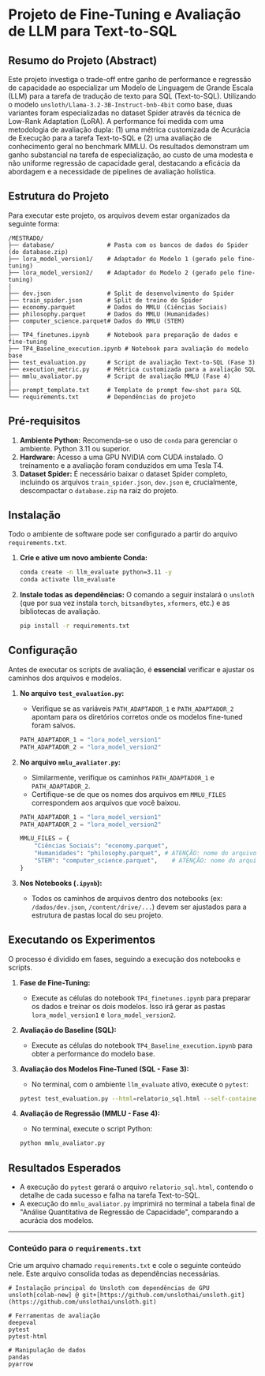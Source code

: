 # Projeto de Fine-Tuning e Avaliação de LLM para Text-to-SQL

## Resumo do Projeto (Abstract)

Este projeto investiga o trade-off entre ganho de performance e regressão de capacidade ao especializar um Modelo de Linguagem de Grande Escala (LLM) para a tarefa de tradução de texto para SQL (Text-to-SQL). Utilizando o modelo `unsloth/Llama-3.2-3B-Instruct-bnb-4bit` como base, duas variantes foram especializadas no dataset Spider através da técnica de Low-Rank Adaptation (LoRA). A performance foi medida com uma metodologia de avaliação dupla: (1) uma métrica customizada de Acurácia de Execução para a tarefa Text-to-SQL e (2) uma avaliação de conhecimento geral no benchmark MMLU. Os resultados demonstram um ganho substancial na tarefa de especialização, ao custo de uma modesta e não uniforme regressão de capacidade geral, destacando a eficácia da abordagem e a necessidade de pipelines de avaliação holística.

## Estrutura do Projeto

Para executar este projeto, os arquivos devem estar organizados da seguinte forma:

```
/MESTRADO/
├── database/               # Pasta com os bancos de dados do Spider (do database.zip)
├── lora_model_version1/    # Adaptador do Modelo 1 (gerado pelo fine-tuning)
├── lora_model_version2/    # Adaptador do Modelo 2 (gerado pelo fine-tuning)
|
├── dev.json                # Split de desenvolvimento do Spider
├── train_spider.json       # Split de treino do Spider
├── economy.parquet         # Dados do MMLU (Ciências Sociais)
├── philosophy.parquet      # Dados do MMLU (Humanidades)
├── computer_science.parquet# Dados do MMLU (STEM)
|
├── TP4_finetunes.ipynb     # Notebook para preparação de dados e fine-tuning
├── TP4_Baseline_execution.ipynb # Notebook para avaliação do modelo base
├── test_evaluation.py      # Script de avaliação Text-to-SQL (Fase 3)
├── execution_metric.py     # Métrica customizada para a avaliação SQL
├── mmlu_avaliator.py       # Script de avaliação MMLU (Fase 4)
|
├── prompt_template.txt     # Template do prompt few-shot para SQL
└── requirements.txt        # Dependências do projeto
```

## Pré-requisitos

1.  **Ambiente Python:** Recomenda-se o uso de `conda` para gerenciar o ambiente. Python 3.11 ou superior.
2.  **Hardware:** Acesso a uma GPU NVIDIA com CUDA instalado. O treinamento e a avaliação foram conduzidos em uma Tesla T4.
3.  **Dataset Spider:** É necessário baixar o dataset Spider completo, incluindo os arquivos `train_spider.json`, `dev.json` e, crucialmente, descompactar o `database.zip` na raiz do projeto.

## Instalação

Todo o ambiente de software pode ser configurado a partir do arquivo `requirements.txt`.

1.  **Crie e ative um novo ambiente Conda:**
    ```bash
    conda create -n llm_evaluate python=3.11 -y
    conda activate llm_evaluate
    ```

2.  **Instale todas as dependências:**
    O comando a seguir instalará o `unsloth` (que por sua vez instala `torch`, `bitsandbytes`, `xformers`, etc.) e as bibliotecas de avaliação.

    ```bash
    pip install -r requirements.txt
    ```

## Configuração

Antes de executar os scripts de avaliação, é **essencial** verificar e ajustar os caminhos dos arquivos e modelos.

1.  **No arquivo `test_evaluation.py`:**
    * Verifique se as variáveis `PATH_ADAPTADOR_1` e `PATH_ADAPTADOR_2` apontam para os diretórios corretos onde os modelos fine-tuned foram salvos.
    ```python
    PATH_ADAPTADOR_1 = "lora_model_version1"
    PATH_ADAPTADOR_2 = "lora_model_version2" 
    ```

2.  **No arquivo `mmlu_avaliator.py`:**
    * Similarmente, verifique os caminhos `PATH_ADAPTADOR_1` e `PATH_ADAPTADOR_2`.
    * Certifique-se de que os nomes dos arquivos em `MMLU_FILES` correspondem aos arquivos que você baixou.
    ```python
    PATH_ADAPTADOR_1 = "lora_model_version1"
    PATH_ADAPTADOR_2 = "lora_model_version2" 
    
    MMLU_FILES = {
        "Ciências Sociais": "economy.parquet",
        "Humanidades": "philosophy.parquet", # ATENÇÃO: nome do arquivo no seu PC
        "STEM": "computer_science.parquet",    # ATENÇÃO: nome do arquivo no seu PC
    }
    ```

3.  **Nos Notebooks (`.ipynb`):**
    * Todos os caminhos de arquivos dentro dos notebooks (ex: `/dados/dev.json`, `/content/drive/...`) devem ser ajustados para a estrutura de pastas local do seu projeto.

## Executando os Experimentos

O processo é dividido em fases, seguindo a execução dos notebooks e scripts.

1.  **Fase de Fine-Tuning:**
    * Execute as células do notebook `TP4_finetunes.ipynb` para preparar os dados e treinar os dois modelos. Isso irá gerar as pastas `lora_model_version1` e `lora_model_version2`.

2.  **Avaliação do Baseline (SQL):**
    * Execute as células do notebook `TP4_Baseline_execution.ipynb` para obter a performance do modelo base.

3.  **Avaliação dos Modelos Fine-Tuned (SQL - Fase 3):**
    * No terminal, com o ambiente `llm_evaluate` ativo, execute o `pytest`:
    ```bash
    pytest test_evaluation.py --html=relatorio_sql.html --self-contained-html
    ```

4.  **Avaliação de Regressão (MMLU - Fase 4):**
    * No terminal, execute o script Python:
    ```bash
    python mmlu_avaliator.py
    ```

## Resultados Esperados

* A execução do `pytest` gerará o arquivo `relatorio_sql.html`, contendo o detalhe de cada sucesso e falha na tarefa Text-to-SQL.
* A execução do `mmlu_avaliator.py` imprimirá no terminal a tabela final de "Análise Quantitativa de Regressão de Capacidade", comparando a acurácia dos modelos.

---
### Conteúdo para o `requirements.txt`

Crie um arquivo chamado `requirements.txt` e cole o seguinte conteúdo nele. Este arquivo consolida todas as dependências necessárias.

```
# Instalação principal do Unsloth com dependências de GPU
unsloth[colab-new] @ git+[https://github.com/unslothai/unsloth.git](https://github.com/unslothai/unsloth.git)

# Ferramentas de avaliação
deepeval
pytest
pytest-html

# Manipulação de dados
pandas
pyarrow
```
